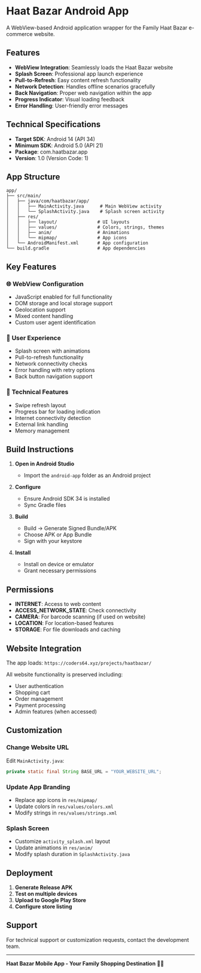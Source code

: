 # Haat Bazar Android App

A WebView-based Android application wrapper for the Family Haat Bazar e-commerce website.

## Features

- **WebView Integration**: Seamlessly loads the Haat Bazar website
- **Splash Screen**: Professional app launch experience
- **Pull-to-Refresh**: Easy content refresh functionality
- **Network Detection**: Handles offline scenarios gracefully
- **Back Navigation**: Proper web navigation within the app
- **Progress Indicator**: Visual loading feedback
- **Error Handling**: User-friendly error messages

## Technical Specifications

- **Target SDK**: Android 14 (API 34)
- **Minimum SDK**: Android 5.0 (API 21)
- **Package**: com.haatbazar.app
- **Version**: 1.0 (Version Code: 1)

## App Structure

```
app/
├── src/main/
│   ├── java/com/haatbazar/app/
│   │   ├── MainActivity.java      # Main WebView activity
│   │   └── SplashActivity.java    # Splash screen activity
│   ├── res/
│   │   ├── layout/               # UI layouts
│   │   ├── values/               # Colors, strings, themes
│   │   ├── anim/                 # Animations
│   │   └── mipmap/               # App icons
│   └── AndroidManifest.xml       # App configuration
└── build.gradle                  # App dependencies
```

## Key Features

### 🌐 **WebView Configuration**
- JavaScript enabled for full functionality
- DOM storage and local storage support
- Geolocation support
- Mixed content handling
- Custom user agent identification

### 📱 **User Experience**
- Splash screen with animations
- Pull-to-refresh functionality
- Network connectivity checks
- Error handling with retry options
- Back button navigation support

### 🔧 **Technical Features**
- Swipe refresh layout
- Progress bar for loading indication
- Internet connectivity detection
- External link handling
- Memory management

## Build Instructions

1. **Open in Android Studio**
   - Import the `android-app` folder as an Android project

2. **Configure**
   - Ensure Android SDK 34 is installed
   - Sync Gradle files

3. **Build**
   - Build → Generate Signed Bundle/APK
   - Choose APK or App Bundle
   - Sign with your keystore

4. **Install**
   - Install on device or emulator
   - Grant necessary permissions

## Permissions

- **INTERNET**: Access to web content
- **ACCESS_NETWORK_STATE**: Check connectivity
- **CAMERA**: For barcode scanning (if used on website)
- **LOCATION**: For location-based features
- **STORAGE**: For file downloads and caching

## Website Integration

The app loads: `https://coders64.xyz/projects/haatbazar/`

All website functionality is preserved including:
- User authentication
- Shopping cart
- Order management
- Payment processing
- Admin features (when accessed)

## Customization

### Change Website URL
Edit `MainActivity.java`:
```java
private static final String BASE_URL = "YOUR_WEBSITE_URL";
```

### Update App Branding
- Replace app icons in `res/mipmap/`
- Update colors in `res/values/colors.xml`
- Modify strings in `res/values/strings.xml`

### Splash Screen
- Customize `activity_splash.xml` layout
- Update animations in `res/anim/`
- Modify splash duration in `SplashActivity.java`

## Deployment

1. **Generate Release APK**
2. **Test on multiple devices**
3. **Upload to Google Play Store**
4. **Configure store listing**

## Support

For technical support or customization requests, contact the development team.

---

**Haat Bazar Mobile App - Your Family Shopping Destination** 🛒📱